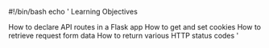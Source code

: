 #!/bin/bash
echo '
Learning Objectives

How to declare API routes in a Flask app
How to get and set cookies
How to retrieve request form data
How to return various HTTP status codes
'
